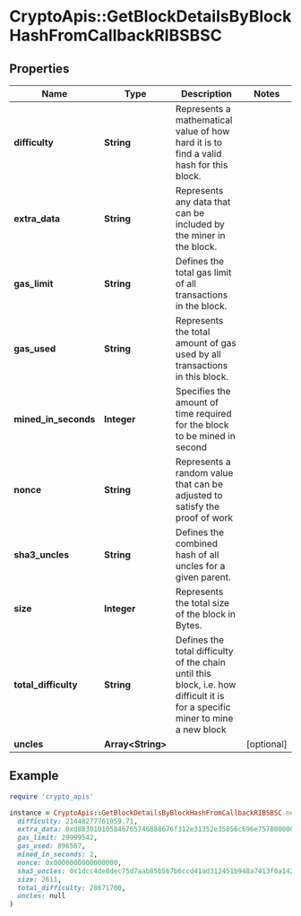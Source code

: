 # CryptoApis::GetBlockDetailsByBlockHashFromCallbackRIBSBSC

## Properties

| Name | Type | Description | Notes |
| ---- | ---- | ----------- | ----- |
| **difficulty** | **String** | Represents a mathematical value of how hard it is to find a valid hash for this block. |  |
| **extra_data** | **String** | Represents any data that can be included by the miner in the block. |  |
| **gas_limit** | **String** | Defines the total gas limit of all transactions in the block. |  |
| **gas_used** | **String** | Represents the total amount of gas used by all transactions in this block. |  |
| **mined_in_seconds** | **Integer** | Specifies the amount of time required for the block to be mined in second |  |
| **nonce** | **String** | Represents a random value that can be adjusted to satisfy the proof of work |  |
| **sha3_uncles** | **String** | Defines the combined hash of all uncles for a given parent. |  |
| **size** | **Integer** | Represents the total size of the block in Bytes. |  |
| **total_difficulty** | **String** | Defines the total difficulty of the chain until this block, i.e. how difficult it is for a specific miner to mine a new block |  |
| **uncles** | **Array&lt;String&gt;** |  | [optional] |

## Example

```ruby
require 'crypto_apis'

instance = CryptoApis::GetBlockDetailsByBlockHashFromCallbackRIBSBSC.new(
  difficulty: 21448277761059.71,
  extra_data: 0xd883010105846765746888676f312e31352e35856c696e75780000005865ba3cf692868cb6a780f2bdcc54d5a8d673aaf8bc134cacaabbe933b2ddc92bfea4984b5620d1c5800cd75dd333c86b1cdcf784ca42f204d77c2b82554ced2ec6445b01,
  gas_limit: 29999542,
  gas_used: 896567,
  mined_in_seconds: 2,
  nonce: 0x0000000000000000,
  sha3_uncles: 0x1dcc4de8dec75d7aab85b567b6ccd41ad312451b948a7413f0a142fd40d49347,
  size: 2611,
  total_difficulty: 28671700,
  uncles: null
)
```

